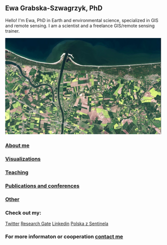 ## Ewa Grabska-Szwagrzyk, PhD

Hello! I'm Ewa, PhD in Earth and environmental science, specialized in GIS and remote sensing. 
I am a scientist and a freelance GIS/remote sensing trainer.

![Image](96042985_762047990997283_8521755688437809152_n.jpg)


### [About me](https://egrabska.github.io/about_me/)
### [Visualizations](https://egrabska.github.io/visualizations/)
### [Teaching](https://egrabska.github.io/teaching/)
### [Publications and conferences](https://egrabska.github.io/publications/)
### [Other](https://egrabska.github.io/others/)


### Check out my:
[Twitter](https://twitter.com/egrabska) 
[Research Gate](https://www.researchgate.net/profile/Ewa-Grabska-Szwagrzyk)
[Linkedin](https://www.linkedin.com/in/ewa-grabska-szwagrzyk-731b30100/)
[Polska z Sentinela](https://www.facebook.com/polskazsentinela)

### For more informaton or cooperation [contact me](mailto:aweaksbarg@gmail.com)
